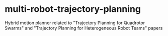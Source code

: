 # multi-robot-trajectory-planning
Hybrid motion planner related to "Trajectory Planning for Quadrotor Swarms" and "Trajectory Planning for Heterogeneous Robot Teams" papers
